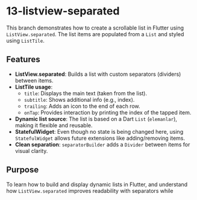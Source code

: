 # 13-listview-separated

This branch demonstrates how to create a scrollable list in Flutter using `ListView.separated`. The list items are populated from a `List` and styled using `ListTile`.

## Features

- **ListView.separated**: Builds a list with custom separators (dividers) between items.
- **ListTile usage**:
  - `title`: Displays the main text (taken from the list).
  - `subtitle`: Shows additional info (e.g., index).
  - `trailing`: Adds an icon to the end of each row.
  - `onTap`: Provides interaction by printing the index of the tapped item.
- **Dynamic list source**: The list is based on a Dart `List` (`elemanlar`), making it flexible and reusable.
- **StatefulWidget**: Even though no state is being changed here, using `StatefulWidget` allows future extensions like adding/removing items.
- **Clean separation**: `separatorBuilder` adds a `Divider` between items for visual clarity.

## Purpose

To learn how to build and display dynamic lists in Flutter, and understand how `ListView.separated` improves readability with separators while

